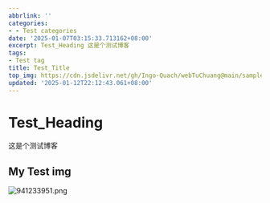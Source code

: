 ```yaml
---
abbrlink: ''
categories:
- - Test categories
date: '2025-01-07T03:15:33.713162+08:00'
excerpt: Test_Heading 这是个测试博客 
tags:
- Test tag
title: Test_Title
top_img: https://cdn.jsdelivr.net/gh/Ingo-Quach/webTuChuang@main/sample_image.JPG
updated: '2025-01-12T22:12:43.061+08:00'
---
```

# Test_Heading

这是个测试博客

## My Test img

![941233951.png](https://cdn.jsdelivr.net/gh/Ingo-Quach/webTuChuang@main/Qexo/25/1/941233951_77e3dbfe67cb6c31e2fa542f77272174.png)
